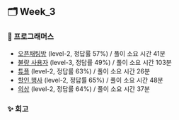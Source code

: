 ## 🗂️ Week_3

### 👾 프로그래머스

- [오픈채팅방](https://school.programmers.co.kr/learn/courses/30/lessons/42888) (level-2, 정답률 57%) / 풀이 소요 시간 41분
- [불량 사용자](https://school.programmers.co.kr/learn/courses/30/lessons/64064) (level-3, 정답률 49%) / 풀이 소요 시간 103분
- [튜플](https://school.programmers.co.kr/learn/courses/30/lessons/64065) (level-2, 정답률 63%) / 풀이 소요 시간 26분
- [할인 행사](https://school.programmers.co.kr/learn/courses/30/lessons/131127) (level-2, 정답률 65%) / 풀이 소요 시간 48분
- [의상](https://school.programmers.co.kr/learn/courses/30/lessons/42578) (level-2, 정답률 64%) / 풀이 소요 시간 37분

### ✨ 회고
